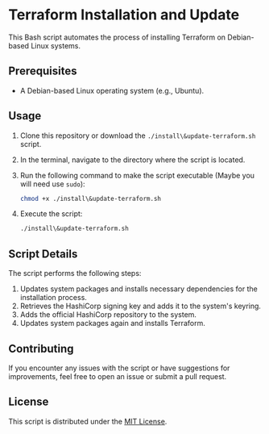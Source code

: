 # Terraform Installation and Update

This Bash script automates the process of installing Terraform on Debian-based Linux systems.

## Prerequisites

- A Debian-based Linux operating system (e.g., Ubuntu).

## Usage

1. Clone this repository or download the `./install\&update-terraform.sh` script.
2. In the terminal, navigate to the directory where the script is located.
3. Run the following command to make the script executable (Maybe you will need use `sudo`):

    ```bash
    chmod +x ./install\&update-terraform.sh
    ```

4. Execute the script:

    ```bash
    ./install\&update-terraform.sh
    ```

## Script Details

The script performs the following steps:

1. Updates system packages and installs necessary dependencies for the installation process.
2. Retrieves the HashiCorp signing key and adds it to the system's keyring.
3. Adds the official HashiCorp repository to the system.
4. Updates system packages again and installs Terraform.

## Contributing

If you encounter any issues with the script or have suggestions for improvements, feel free to open an issue or submit a pull request.

## License

This script is distributed under the [MIT License](https://opensource.org/licenses/MIT).
